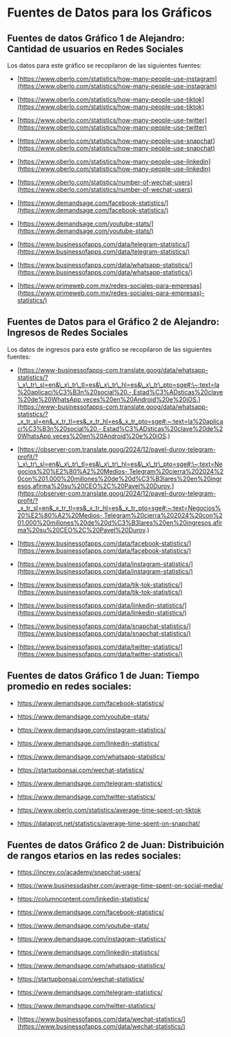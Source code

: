 
# Fuentes de Datos para los Gráficos

  
  

## Fuentes de datos Gráfico 1 de Alejandro: Cantidad de usuarios en Redes Sociales

  

Los datos para este gráfico se recopilaron de las siguientes fuentes:

  

* [https://www.oberlo.com/statistics/how-many-people-use-instagram](https://www.oberlo.com/statistics/how-many-people-use-instagram)

  


* [https://www.oberlo.com/statistics/how-many-people-use-tiktok](https://www.oberlo.com/statistics/how-many-people-use-tiktok)

  

* [https://www.oberlo.com/statistics/how-many-people-use-twitter](https://www.oberlo.com/statistics/how-many-people-use-twitter)

  

* [https://www.oberlo.com/statistics/how-many-people-use-snapchat](https://www.oberlo.com/statistics/how-many-people-use-snapchat)

  

* [https://www.oberlo.com/statistics/how-many-people-use-linkedin](https://www.oberlo.com/statistics/how-many-people-use-linkedin)

  

* [https://www.oberlo.com/statistics/number-of-wechat-users](https://www.oberlo.com/statistics/number-of-wechat-users)

 

* [https://www.demandsage.com/facebook-statistics/](https://www.demandsage.com/facebook-statistics/)



* [https://www.demandsage.com/youtube-stats/](https://www.demandsage.com/youtube-stats/)

  

* [https://www.businessofapps.com/data/telegram-statistics/](https://www.businessofapps.com/data/telegram-statistics/)

  

* [https://www.businessofapps.com/data/whatsapp-statistics/](https://www.businessofapps.com/data/whatsapp-statistics/)



* [https://www.primeweb.com.mx/redes-sociales-para-empresas](https://www.primeweb.com.mx/redes-sociales-para-empresas)-statistics/)



  

## Fuentes de Datos para el Gráfico 2 de Alejandro: Ingresos de Redes Sociales

  

Los datos de ingresos para este gráfico se recopilaron de las siguientes fuentes:

  

* [https://www-businessofapps-com.translate.goog/data/whatsapp-statistics/?\_x\_tr\_sl=en&\_x\_tr\_tl=es&\_x\_tr\_hl=es&\_x\_tr\_pto=sge#:\~:text=la%20aplicaci%C3%B3n%20social%20.-,Estad%C3%ADsticas%20clave%20de%20WhatsApp,veces%20en%20Android%20e%20iOS.](https://www-businessofapps-com.translate.goog/data/whatsapp-statistics/?_x_tr_sl=en&_x_tr_tl=es&_x_tr_hl=es&_x_tr_pto=sge#:~:text=la%20aplicaci%C3%B3n%20social%20.-,Estad%C3%ADsticas%20clave%20de%20WhatsApp,veces%20en%20Android%20e%20iOS.)

  

*  [https://observer-com.translate.goog/2024/12/pavel-durov-telegram-profit/?\_x\_tr\_sl=en&\_x\_tr\_tl=es&\_x\_tr\_hl=es&\_x\_tr\_pto=sge#:\~:text=Negocios%20%E2%80%A2%20Medios-,Telegram%20cierra%202024%20con%201.000%20millones%20de%20d%C3%B3lares%20en%20ingresos,afirma%20su%20CEO%2C%20Pavel%20Durov.](https://observer-com.translate.goog/2024/12/pavel-durov-telegram-profit/?_x_tr_sl=en&_x_tr_tl=es&_x_tr_hl=es&_x_tr_pto=sge#:~:text=Negocios%20%E2%80%A2%20Medios-,Telegram%20cierra%202024%20con%201.000%20millones%20de%20d%C3%B3lares%20en%20ingresos,afirma%20su%20CEO%2C%20Pavel%20Durov.)


* [https://www.businessofapps.com/data/facebook-statistics/](https://www.businessofapps.com/data/facebook-statistics/)

  

* [https://www.businessofapps.com/data/instagram-statistics/](https://www.businessofapps.com/data/instagram-statistics/)

  

* [https://www.businessofapps.com/data/tik-tok-statistics/](https://www.businessofapps.com/data/tik-tok-statistics/)

 

* [https://www.businessofapps.com/data/linkedin-statistics/](https://www.businessofapps.com/data/linkedin-statistics/)


* [https://www.businessofapps.com/data/snapchat-statistics/](https://www.businessofapps.com/data/snapchat-statistics/)

  


* [https://www.businessofapps.com/data/twitter-statistics/](https://www.businessofapps.com/data/twitter-statistics/)


## Fuentes de datos Gráfico 1 de Juan: Tiempo promedio en redes sociales:
* https://www.demandsage.com/facebook-statistics/ 

* https://www.demandsage.com/youtube-stats/ 

* https://www.demandsage.com/instagram-statistics/ 

* https://www.demandsage.com/linkedin-statistics/ 

* https://www.demandsage.com/whatsapp-statistics/ 

* https://startupbonsai.com/wechat-statistics/ 

* https://www.demandsage.com/telegram-statistics/ 

* https://www.demandsage.com/twitter-statistics/ 

* https://www.oberlo.com/statistics/average-time-spent-on-tiktok 

* https://dataprot.net/statistics/average-time-spent-on-snapchat/ 

## Fuentes de datos Gráfico 2 de Juan: Distribuición de rangos etarios en las redes sociales:
* https://increv.co/academy/snapchat-users/ 

* https://www.businessdasher.com/average-time-spent-on-social-media/ 

* https://columncontent.com/linkedin-statistics/ 

* https://www.demandsage.com/facebook-statistics/ 

* https://www.demandsage.com/youtube-stats/ 

* https://www.demandsage.com/instagram-statistics/ 

* https://www.demandsage.com/linkedin-statistics/ 

* https://www.demandsage.com/whatsapp-statistics/ 

* https://startupbonsai.com/wechat-statistics/ 

* https://www.demandsage.com/telegram-statistics/ 

* https://www.demandsage.com/twitter-statistics/ 

* [https://www.businessofapps.com/data/wechat-statistics/](https://www.businessofapps.com/data/wechat-statistics/)